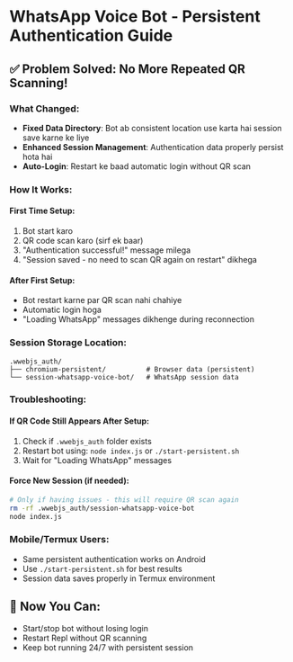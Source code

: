 # WhatsApp Voice Bot - Persistent Authentication Guide

## ✅ Problem Solved: No More Repeated QR Scanning!

### What Changed:
- **Fixed Data Directory**: Bot ab consistent location use karta hai session save karne ke liye
- **Enhanced Session Management**: Authentication data properly persist hota hai
- **Auto-Login**: Restart ke baad automatic login without QR scan

### How It Works:

#### First Time Setup:
1. Bot start karo
2. QR code scan karo (sirf ek baar)
3. "Authentication successful!" message milega
4. "Session saved - no need to scan QR again on restart" dikhega

#### After First Setup:
- Bot restart karne par QR scan nahi chahiye
- Automatic login hoga
- "Loading WhatsApp" messages dikhenge during reconnection

### Session Storage Location:
```
.wwebjs_auth/
├── chromium-persistent/          # Browser data (persistent)
└── session-whatsapp-voice-bot/   # WhatsApp session data
```

### Troubleshooting:

#### If QR Code Still Appears After Setup:
1. Check if `.wwebjs_auth` folder exists
2. Restart bot using: `node index.js` or `./start-persistent.sh`
3. Wait for "Loading WhatsApp" messages

#### Force New Session (if needed):
```bash
# Only if having issues - this will require QR scan again
rm -rf .wwebjs_auth/session-whatsapp-voice-bot
node index.js
```

### Mobile/Termux Users:
- Same persistent authentication works on Android
- Use `./start-persistent.sh` for best results
- Session data saves properly in Termux environment

## 🎉 Now You Can:
- Start/stop bot without losing login
- Restart Repl without QR scanning
- Keep bot running 24/7 with persistent session